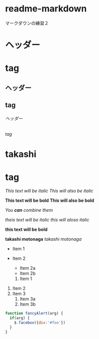 # readme-markdown
マークダウンの練習２
# ヘッダー <h1> tag
## ヘッダー <h2> tag
###### ヘッダー<h6> tag
# takashi <h1> tag
*This text will be italic*
_This will also be italic_

**This text will be bold**
__This will also be bold__

_You **can** combine them_

*theis text will be italic*
_this will aloso italic_

**this text will be bold**

**takashi motonaga**
*takashi motonaga*


* Item 1
* Item 2
  * Item 2a
  * Item 2b
  
  1. Item 1
1. Item 2
1. Item 3
   1. Item 3a
   1. Item 3b

```javascript
function fancyAlert(arg) {
  if(arg) {
    $.facebox({div:'#foo'})
  }
}
```
